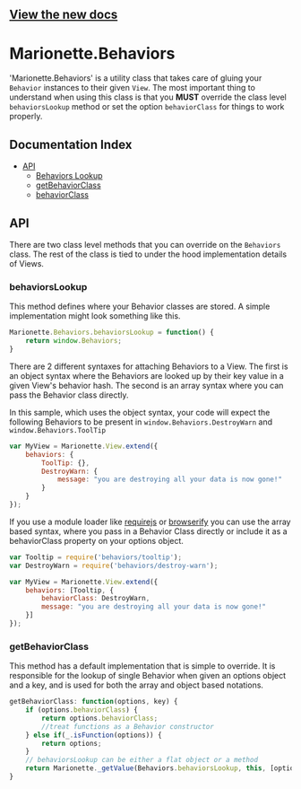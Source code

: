 ## [View the new docs](http://marionettejs.com/docs/marionette.behaviors.html)

# Marionette.Behaviors

'Marionette.Behaviors' is a utility class that takes care of gluing your `Behavior` instances to their given `View`.
The most important thing to understand when using this class is that you **MUST** override the class level `behaviorsLookup` method or set the option `behaviorClass` for things to work properly.

## Documentation Index
* [API](#api)
  * [Behaviors Lookup](#behaviorslookup)
  * [getBehaviorClass](#getbehaviorclass)
  * [behaviorClass](#behaviorclass)

## API

There are two class level methods that you can override on the `Behaviors` class. The rest of the class is tied to under the hood implementation details of Views.

### behaviorsLookup

This method defines where your Behavior classes are stored. A simple implementation might look something like this.

```js
Marionette.Behaviors.behaviorsLookup = function() {
    return window.Behaviors;
}
```

There are 2 different syntaxes for attaching Behaviors to a View.  The first is an object syntax where the Behaviors are looked up by their key value in a given View's behavior hash. The second is an array syntax where you can pass the Behavior class directly.

In this sample, which uses the object syntax, your code will expect the following Behaviors to be present in `window.Behaviors.DestroyWarn` and `window.Behaviors.ToolTip`

```js
var MyView = Marionette.View.extend({
	behaviors: {
        ToolTip: {},
		DestroyWarn: {
			message: "you are destroying all your data is now gone!"
		}
	}
});
```

If you use a module loader like [requirejs](http://requirejs.org/) or [browserify](http://browserify.org/) you can use the array based syntax, where you pass in a Behavior Class directly or include it as a behaviorClass property on your options object.

```js
var Tooltip = require('behaviors/tooltip');
var DestroyWarn = require('behaviors/destroy-warn');

var MyView = Marionette.View.extend({
    behaviors: [Tooltip, {
        behaviorClass: DestroyWarn,
        message: "you are destroying all your data is now gone!"
    }]
});
```

### getBehaviorClass

This method has a default implementation that is simple to override. It is responsible for the lookup of single Behavior when given an options object and a key, and is used for both the array and object based notations.

```js
getBehaviorClass: function(options, key) {
    if (options.behaviorClass) {
        return options.behaviorClass;
        //treat functions as a Behavior constructor
    } else if(_.isFunction(options)) {
        return options;
    }
    // behaviorsLookup can be either a flat object or a method
    return Marionette._getValue(Behaviors.behaviorsLookup, this, [options, key])[key];
}
```
